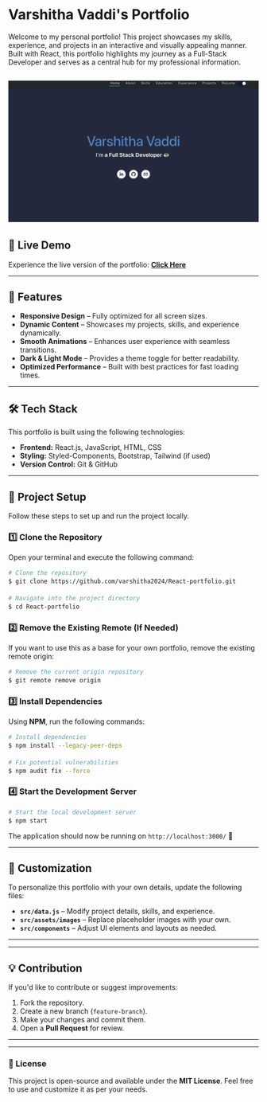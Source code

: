 # Varshitha Vaddi's Portfolio

Welcome to my personal portfolio! This project showcases my skills, experience, and projects in an interactive and visually appealing manner. Built with React, this portfolio highlights my journey as a Full-Stack Developer and serves as a central hub for my professional information.


<h2 align="center">
  <img src="https://raw.githubusercontent.com/varshitha2024/React_Portfolio/main/images/portfolio.png" alt="Varshitha's Portfolio Preview" />
  <br>
</h2>

## 🚀 Live Demo

Experience the live version of the portfolio: **[Click Here](https://dev-portfolio-mayankagarwal09.vercel.app)**

---

## 📌 Features

- **Responsive Design** – Fully optimized for all screen sizes.
- **Dynamic Content** – Showcases my projects, skills, and experience dynamically.
- **Smooth Animations** – Enhances user experience with seamless transitions.
- **Dark & Light Mode** – Provides a theme toggle for better readability.
- **Optimized Performance** – Built with best practices for fast loading times.

---

## 🛠️ Tech Stack

This portfolio is built using the following technologies:

- **Frontend:** React.js, JavaScript, HTML, CSS
- **Styling:** Styled-Components, Bootstrap, Tailwind (if used)
- **Version Control:** Git & GitHub

---

## 📂 Project Setup

Follow these steps to set up and run the project locally.

### 1️⃣ Clone the Repository

Open your terminal and execute the following command:

```bash
# Clone the repository
$ git clone https://github.com/varshitha2024/React-portfolio.git

# Navigate into the project directory
$ cd React-portfolio
```

### 2️⃣ Remove the Existing Remote (If Needed)

If you want to use this as a base for your own portfolio, remove the existing remote origin:

```bash
# Remove the current origin repository
$ git remote remove origin
```

### 3️⃣ Install Dependencies

Using **NPM**, run the following commands:

```bash
# Install dependencies
$ npm install --legacy-peer-deps

# Fix potential vulnerabilities
$ npm audit fix --force
```

### 4️⃣ Start the Development Server

```bash
# Start the local development server
$ npm start
```

The application should now be running on `http://localhost:3000/` 🚀

---

## 🔧 Customization

To personalize this portfolio with your own details, update the following files:

- **`src/data.js`** – Modify project details, skills, and experience.
- **`src/assets/images`** – Replace placeholder images with your own.
- **`src/components`** – Adjust UI elements and layouts as needed.

---

---

## 💡 Contribution

If you'd like to contribute or suggest improvements:

1. Fork the repository.
2. Create a new branch (`feature-branch`).
3. Make your changes and commit them.
4. Open a **Pull Request** for review.

---

---

### 📜 License

This project is open-source and available under the **MIT License**. Feel free to use and customize it as per your needs.

